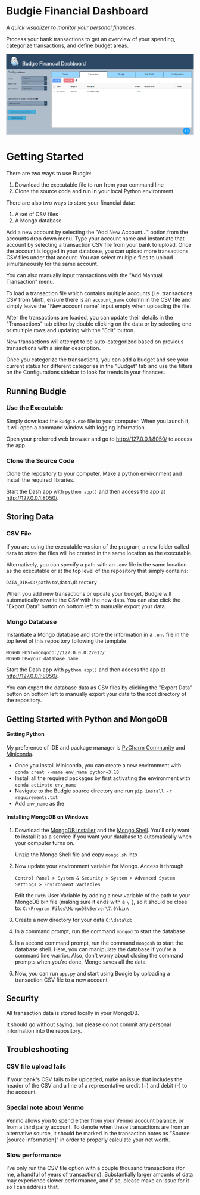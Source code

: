 # Budgie Financial Dashboard

_A quick visualizer to monitor your personal finances._

Process your bank transactions to get an overview of your spending, categorize transactions, and define budget areas.

![app screenshot](/src/assets/screenshot.PNG)


# Getting Started
There are two ways to use Budgie:
1. Download the executable file to run from your command line
2. Clone the source code and run in your local Python environment

There are also two ways to store your financial data:
1. A set of CSV files
2. A Mongo database

Add a new account by selecting the "Add New Account..." option from the accounts drop down menu.
Type your account name and instantiate that account by selecting a transaction CSV file from your bank to upload. 
Once the account is logged in your database, you can upload more transactions CSV files under that account. 
You can select multiple files to upload simultaneously for the same account.

You can also manually input transactions with the "Add Mantual Transaction" menu.

To load a transaction file which contains multiple accounts (i.e. transactions CSV from Mint), ensure there is an `account_name` column
in the CSV file and simply leave the "New account name" input empty when uploading the file.

After the transactions are loaded, you can update their details in the "Transactions" tab either by double clicking on the data or by selecting one or multiple rows
and updating with the "Edit" button.

New transactions will attempt to be auto-categorized based on previous transactions with a similar description. 

Once you categorize the transactions, you can add a budget and see your current status for different categories in the "Budget" tab
and use the filters on the Configurations sidebar to look for trends in your finances.



## Running Budgie

### Use the Executable
Simply download the `Budgie.exe` file to your computer. When you launch it, it will open a command window with logging information.

Open your preferred web browser and go to http://127.0.0.1:8050/ to access the app. 


### Clone the Source Code

Clone the repository to your computer. Make a python environment and install the required libraries.

Start the Dash app with `python app()` and then access the app at http://127.0.0.1:8050/.

## Storing Data
### CSV File
If you are using the executable version of the program, a new folder called `data` to store the files will be created in the same location as the executable.

Alternatively, you can specify a path with an `.env` file in the same location as the executable or at the top level of the repository that simply contains:
    
    DATA_DIR=C:\path\to\data\directory

When you add new transactions or update your budget, Budgie will automatically rewrite the CSV with the new data. 
You can also click the "Export Data" button on bottom left to manually export your data.


### Mongo Database
Instantiate a Mongo database and store the information in a `.env` file in the top level of this repository following the template
    
    MONGO_HOST=mongodb://127.0.0.0:27017/
    MONGO_DB=your_database_name

Start the Dash app with `python app()` and then access the app at http://127.0.0.1:8050/.

You can export the database data as CSV files by clicking the "Export Data" button on bottom left to manually export your data to the root directory of the repository.



## Getting Started with Python and MongoDB

#### Getting Python 
My preference of IDE and package manager is [PyCharm Community](https://www.jetbrains.com/pycharm/download/?section=windows) 
and [Miniconda](https://docs.anaconda.com/free/miniconda/).

* Once you install Miniconda, you can create a new environment with `conda creat --name env_name python=3.10`
* Install all the required packages by first activating the environment with `conda activate env_name`
* Navigate to the Budgie source directory and run `pip install -r requirements.txt`
* Add `env_name` as the 

#### Installing MongoDB on Windows
1. Download the [MongoDB installer](https://www.mongodb.com/try/download/community) and the [Mongo Shell](https://www.mongodb.com/try/download/shell). You'll only want to install it as a service if you want your database to automatically when your computer turns on. 
    
    Unzip the Mongo Shell file and copy `mongo.sh` into

2. Now update your environment variable for Mongo. Access it through

    `Control Panel > System & Security > System > Advanced System Settings > Environment Variables`

    Edit the `Path` User Variable by adding a new variable of the path to your MongoDB bin file (making sure it ends with a `\ `),
    so it should be close to: `C:\Program Files\MongoDB\Server\7.0\bin\ `
    
3. Create a new directory for your data `C:\data\db`

4. In a command prompt, run the command `mongod` to start the database

5. In a second command prompt, run the command `mongosh` to start the database shell. Here, you can manipulate the database if you're a command line warrior. Also, 
don't worry about closing the command prompts when you're done, Mongo saves all the data.

6. Now, you can run `app.py` and start using Budgie by uploading a transaction CSV file to a new account


## Security
All transaction data is stored locally in your MongoDB. 

It should go without saying, but please do not commit any personal information into the repository.


## Troubleshooting

### CSV file upload fails
If your bank's CSV fails to be uploaded, make an issue that includes the header of the CSV and a line of a representative credit (+) and debit (-) to the account.

### Special note about Venmo
Venmo allows you to spend either from your Venmo account balance, or from a third party account. To denote when these transactions are from an alternative source, it should be marked in the 
transaction notes as "Source: [source information]" in order to properly calculate your net worth. 

### Slow performance
I've only run the CSV file option with a couple thousand transactions (for me, a handful of years of transactions). Substantially larger amounts of data may experience slower performance,
and if so, please make an issue for it so I can address that.